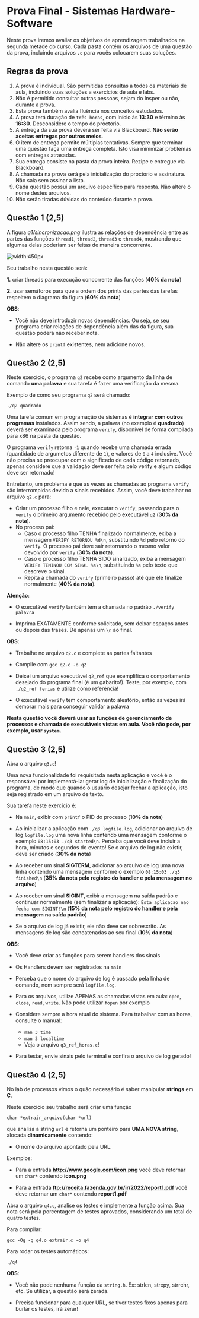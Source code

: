 <!-- markdown_py README.md > README.html -->

# Prova Final - Sistemas Hardware-Software

Neste prova iremos avaliar os objetivos de aprendizagem trabalhados na segunda metade do curso. Cada pasta contém os arquivos de uma questão da prova, incluindo arquivos `.c` para vocês colocarem suas soluções.

## Regras da prova
1. A prova é individual. São permitidas consultas a todos os materiais de aula, incluindo suas soluções a exercícios de aula e labs. 
1. Não é permitido consultar outras pessoas, sejam do Insper ou não, durante a prova.
1. Esta prova também avalia fluência nos conceitos estudados.
1. A prova terá duração de `três horas`, com início às **13:30** e término às **16:30**. Desconsidere o tempo do proctorio.
1. A entrega da sua prova deverá ser feita via Blackboard. **Não serão aceitas entregas por outros meios**.
1. O item de entrega permite múltiplas tentativas. Sempre que terminar uma questão faça uma entrega completa. Isto visa minimizar problemas com entregas atrasadas.
1. Sua entrega consiste na pasta da prova inteira. Rezipe e entregue via Blackboard.
1. A chamada na prova será pela inicialização do proctorio e assinatura. Não saia sem assinar a lista.
1. Cada questão possui um arquivo específico para resposta. Não altere o nome destes arquivos.
1. Não serão tiradas dúvidas do conteúdo durante a prova.



## Questão 1 (2,5)

A figura *q1/sincronizacao.png* ilustra as relações de dependência entre as partes das funções `thread1`, `thread2`, `thread3` e `thread4`, mostrando que algumas delas poderiam ser feitas de maneira concorrente.

![width:450px](q1/sincronizacao.png)

Seu trabalho nesta questão será:

**1.** criar threads para execução concorrente das funções (**40% da nota**)

**2.** usar semáforos para que a ordem dos prints das partes das tarefas respeitem o diagrama da figura (**60% da nota**)

**OBS**:

- Você não deve introduzir novas dependências. Ou seja, se seu programa criar relações de dependência além das da figura, sua questão poderá não receber nota.

- Não altere os `printf` existentes, nem adicione novos.



## Questão 2 (2,5)

Neste exercício, o programa `q2` recebe como argumento da linha de comando **uma palavra** e sua tarefa é fazer uma verificação da mesma.

Exemplo de como seu programa `q2` será chamado:

```
./q2 quadrado
```

Uma tarefa comum em programação de sistemas é **integrar com outros programas** instalados. Assim sendo, a palavra (no exemplo é **quadrado**) deverá ser examinada pelo programa `verify`, disponível de forma compilada para x86 na pasta da questão.

O programa `verify` retorna `-1` quando recebe uma chamada errada (quantidade de argumetos diferente de `1`), e valores de `0` a `4` inclusive. Você não precisa se preocupar com o significado de cada código retornado, apenas considere que a validação deve ser feita pelo verify e algum código deve ser retornado!

Entretanto, um problema é que as vezes as chamadas ao programa `verify` são interrompidas devido a sinais recebidos. Assim, você deve trabalhar no arquivo `q2.c` para:

- Criar um processo filho e nele, executar o `verify`, passando para o `verify` o primeiro argumento recebido pelo executável `q2` (**30% da nota**).
- No proceso pai:
    - Caso o processo filho TENHA finalizado normalmente, exiba a mensagem `VERIFY RETORNOU %d\n`, substituindo `%d` pelo retorno do `verify`. O processo pai deve sair retornando o mesmo valor devolvido por `verify` (**30% da nota**).
    - Caso o processo filho TENHA SIDO sinalizado, exiba a mensagem `VERIFY TEMINOU COM SINAL %s\n`, substituindo `%s` pelo texto que descreve o sinal.
    - Repita a chamada do `verify` (primeiro passo) até que ele finalize normalmente (**40% da nota**).

**Atenção**:

- O executável `verify` também tem a chamada no padrão `./verify palavra`

- Imprima EXATAMENTE conforme solicitado, sem deixar espaços antes ou depois das frases. Dê apenas um `\n` ao final.

**OBS**:

- Trabalhe no arquivo `q2.c` e complete as partes faltantes

- Compile com `gcc q2.c -o q2`

- Deixei um arquivo executável `q2_ref` que exemplifica o comportamento desejado do programa final (é um gabarito!). Teste, por exemplo, com `./q2_ref ferias` e utilize como referência!

- O executável `verify` tem comportamento aleatório, então as vezes irá demorar mais para conseguir validar a palavra

**Nesta questão você deverá usar as funções de gerenciamento de processos e chamada de executáveis vistas em aula. Você não pode, por exemplo, usar `system`.**



## Questão 3 (2,5)

Abra o arquivo `q3.c`!

Uma nova funcionalidade foi requisitada nesta aplicação e você é o responsável por implementá-la: gerar log de inicialização e finalização do programa, de modo que quando o usuário desejar fechar a aplicação, isto seja registrado em um arquivo de texto.

Sua tarefa neste exercício é:

- Na `main`, exibir com `printf` o PID do processo (**10% da nota**)

- Ao inicializar a aplicação com `./q3 logfile.log`, adicionar ao arquivo de log `logfile.log` uma nova linha contendo uma mensagem conforme o exemplo `08:15:03 ./q3 started\n`. Perceba que você deve incluir a hora, minutos e segundos do evento! Se o arquivo de log não existir, deve ser criado (**30% da nota**)

- Ao receber um sinal **SIGTERM**, adicionar ao arquivo de log uma nova linha contendo uma mensagem conforme o exemplo `08:15:03 ./q3 finished\n` (**35% da nota pelo registro do handler e pela mensagem no arquivo**)

- Ao receber um sinal **SIGINT**, exibir a mensagem na saída padrão e continuar normalmente (sem finalizar a aplicação): `Esta aplicacao nao fecha com SIGINT!\n` (**15% da nota pelo registro do handler e pela mensagem na saída padrão**)

- Se o arquivo de log já existir, ele não deve ser sobrescrito. As mensagens de log são concatenadas ao seu final (**10% da nota**)

**OBS**:

- Você deve criar as funções para serem handlers dos sinais

- Os Handlers devem ser registrados na `main`

- Perceba que o nome do arquivo de log é passado pela linha de comando, nem sempre será `logfile.log`.

- Para os arquivos, utilize APENAS as chamadas vistas em aula: `open`, `close`, `read`, `write`. Não pode utilizar `fopen` por exemplo

- Considere sempre a hora atual do sistema. Para trabalhar com as horas, consulte o manual: 
    - `man 3 time`
    - `man 3 localtime`
    - Veja o arquivo `q3_ref_horas.c`!

- Para testar, envie sinais pelo terminal e confira o arquivo de log gerado!


## Questão 4 (2,5)

No lab de processos vimos o quão necessário é saber manipular **strings** em **C**.

Neste exercício seu trabalho será criar uma função

```
char *extrair_arquivo(char *url)
```

que analisa a string `url` e retorna um ponteiro para **UMA NOVA string**, alocada **dinamicamente** contendo:

- O nome do arquivo apontado pela URL.

Exemplos:

- Para a entrada **http://www.google.com/icon.png** você deve retornar um `char*` contendo **icon.png**

- Para a entrada **ftp://receita.fazenda.gov.br/ir/2022/report1.pdf** você deve retornar um `char*` contendo **report1.pdf**

Abra o arquivo `q4.c`, analise os testes e implemente a função acima. Sua nota será pela porcentagem de testes aprovados, considerando um total de quatro testes.

Para compilar:

```
gcc -Og -g q4.o extrair.c -o q4
```

Para rodar os testes automáticos:

```
./q4
```

**OBS**:

- Você não pode nenhuma função da `string.h`. Ex: strlen, strcpy, strrchr, etc. Se utilizar, a questão será zerada.

- Precisa funcionar para qualquer URL, se tiver testes fixos apenas para burlar os testes, irá zerar!